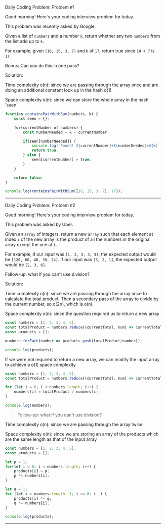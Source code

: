 Daily Coding Problem: Problem #1

Good morning! Here's your coding interview problem for today.

This problem was recently asked by Google.

Given a list of `numbers` and a number `k`, return whether any two `numbers` from the list add up to `k`.

For example, given `[10, 15, 3, 7]` and `k` of `17`, return true since `10 + 7` is `17`.

Bonus: Can you do this in one pass?

Solution:

Time complexity o(n): since we are passing through the array once and are doing an additional constant look up in the hash o(1)

Space complexity o(n): since we can store the whole array in the hash 'seen'

```javascript
function containsPairWithSum(numbers, k) {
	const seen = {};

	for(currentNumber of numbers) {
		const numberNeeded = k - currentNumber;

		if(seen[numberNeeded]) {
			console.log(`Found! ${currentNumber}+${numberNeeded}=${k}`);
			return true;
		} else {
			seen[currentNumber] = true;
		}
	}

	return false;
}

console.log(containsPairWithSum([10, 15, 3, 7], 17));
```

---
Daily Coding Problem: Problem #2

Good morning! Here's your coding interview problem for today.

This problem was asked by Uber.

Given an `array` of integers, return a new `array` such that each element at index `i` of the new array is the product of all the numbers in the original array except the one at `i`.

For example, if our input was `[1, 2, 3, 4, 5]`, the expected output would be `[120, 60, 40, 30, 24]`. If our input was `[3, 2, 1]`, the expected output would be `[2, 3, 6]`.

Follow-up: what if you can't use division?

Solution:

Time complexity o(n): since we are passing through the array once to calculate the total product.  Then a secondary pass of the array to divide by the current number, so o(2n), which is o(n)

Space complexity o(n): since the question required us to return a new array

```javascript
const numbers = [1, 2, 3, 4, 5];
const totalProduct = numbers.reduce((currentTotal, num) => currentTotal * num);
const products = [];

numbers.forEach(number => products.push(totalProduct/number));

console.log(products);
```

If we were not required to return a new array, we can modify the input array to achieve a o(1) space complexity

```javascript
const numbers = [1, 2, 3, 4, 5];
const totalProduct = numbers.reduce((currentTotal, num) => currentTotal * num);

for (let i = 0; i < numbers.length; i++) {
	numbers[i] = totalProduct / numbers[i];
}

console.log(numbers);
```

>Follow-up: what if you can't use division?

Time complexity o(n): since we are passing through the array twice

Space complexity o(n): since we are storing an array of the products which are the same length as that of the input array

```javascript
const numbers = [1, 2, 3, 4, 5];
const products = [];

let p = 1;
for(let i = 0; i < numbers.length; i++) {
	products[i] = p;
	p *= numbers[i];
}

let q = 1;
for (let i = numbers.length -1; i >= 0; i--) {
	products[i] *= q;
	q *= numbers[i];
}

console.log(products);
```
---